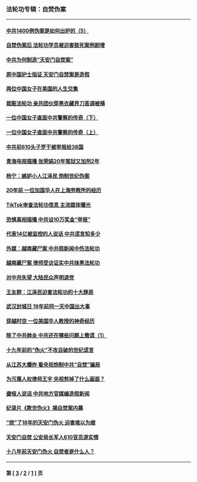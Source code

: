 ### 法轮功专辑：自焚伪案
---
#### [中共1400例伪案是如何出炉的（5）](../../pages/nf5562/n13226831.md?01140430) 
#### [自焚伪案后 法轮功学员被迫害致死案例剧增](../../pages/nf5562/n13190600.md?01140430) 
#### [中共为何制造“天安门自焚案”](../../pages/nf5562/n13183270.md?01140430) 
#### [原中国护士指证 天安门自焚案是造假](../../pages/nf5562/n13172289.md?01140430) 
#### [两位中国女子在美国的人生交集](../../pages/nf5562/n13156138.md?01140430) 
#### [栽赃法轮功 亲共团伙穿黑衣藏界刀高调被捕](../../pages/nf5562/n13073780.md?01140430) 
#### [一位中国女子直面中共警察的传奇（下）](../../pages/nf5562/n12989706.md?01140430) 
#### [一位中国女子直面中共警察的传奇（上）](../../pages/nf5562/n12985072.md?01140430) 
#### [中共前610头子罗干被举报给38国](../../pages/nf5562/n12975419.md?01140430) 
#### [青海电视插播 张荣娟20年冤狱又加刑2年](../../pages/nf5562/n12738166.md?01140430) 
#### [杨宁：嫉妒小人江泽民 炮制世纪伪案](../../pages/nf5562/n12724108.md?01140430) 
#### [20年前 一位加国华人在上海劳教所的经历](../../pages/nf5562/n12707932.md?01140430) 
#### [TikTok审查法轮功信息 主流媒体曝光](../../pages/nf5562/n12362336.md?01140430) 
#### [恐惧真相插播 中共设10万奖金“举报”](../../pages/nf5562/n12306396.md?01140430) 
#### [代表14亿被监控的人说话 中共谎言知多少](../../pages/nf5562/n12297484.md?01140430) 
#### [外媒：越南藏尸案 中共假新闻中伤法轮功](../../pages/nf5562/n12264411.md?01140430) 
#### [越南藏尸案 律师受访证实中共抹黑法轮功](../../pages/nf5562/n12261878.md?01140430) 
#### [对中共失望 大陆民众声明退党](../../pages/nf5562/n12187315.md?01140430) 
#### [王友群：江泽民迫害法轮功的十大罪恶](../../pages/nf5562/n12169074.md?01140430) 
#### [武汉封城日 19年前同一天中国出大事](../../pages/nf5562/n12150901.md?01140430) 
#### [穿越时空  一位美国华人教授的神奇经历](../../pages/nf5562/n12097460.md?01140430) 
#### [除了中共肺炎 中共还在哪些问题上撒谎（1）](../../pages/nf5562/n11955770.md?01140430) 
#### [十九年前的“伪火”不攻自破的世纪谎言](../../pages/nf5562/n11813238.md?01140430) 
#### [从江苏大爆炸 看央视炮制中共“自焚”骗局](../../pages/nf5562/n11140275.md?01140430) 
#### [为污蔑人权律师王宇 央视剪掉了什么画面？](../../pages/nf5562/n11130142.md?01140430) 
#### [聋哑人说话 中共地方官媒编造假新闻](../../pages/nf5562/n11006067.md?01140430) 
#### [纪录片《欺世伪火》揭自焚案内幕](../../pages/nf5562/n11002664.md?01140430) 
#### [“烧”了18年的天安门伪火 迫害难以为继](../../pages/nf5562/n10996660.md?01140430) 
#### [天安门自焚 公安局长军人610官员道实情](../../pages/nf5562/n10997098.md?01140430) 
#### [十八年前天安门伪火 自焚者是什么人？](../../pages/nf5562/n10996556.md?01140430) 

---
#### 第 [ [3](./3.md?01140430) / [2](./2.md?01140430) / [1](./1.md?01140430) ] 页
